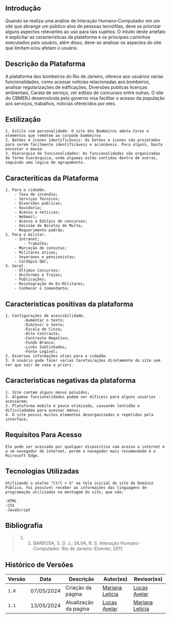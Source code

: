 ## Introdução
</p>    Quando se realiza uma análise de Interação Humano-Computador em um site que abrange um público-alvo de pessoas tecnófilas, deve se priorizar alguns aspectos relevantes ao uso para tais sujeitos. O intuito deste artefato é explicitar as características da plataforma e os principais caminhos executados pelo usuário, além disso, deve-se analisar os aspectos do site que limitam e/ou afetam o usuário.</p>

## Descrição da Plataforma
 </p>  A plataforma dos bombeiros do Rio de Janeiro, oferece aos usuários varias funcionalidades, como acessar noticias relacionadas aos bombeiros, analisar regularizações de edificações, Diversões publicas licenças ambientais, Carata de serviço, ver editais de concursos entre outras. O site do CBMERJ desenvolvida pelo governo visa facilitar o acesso da população aos serviços, trabalhos, noticias oferecidos por eles.

## Estilização 
    1. Estilo com personalidade: O site dos Bombeiros adota Cores e elementos que remetem ao corpode bombeiros
    2. Botões e ícones identificáveis: Os botões e ícones são projetados para serem facilmente identificáveis e acionáveis. Para alguns, basta encostar o mouse.
    3. Hierarquia de funcionalidades: As funcionalidades são organizadas de forma hierárquica, onde algumas estão contidas dentro de outras, seguindo uma lógica de agrupamento.


 
 ## Caracteriticas da Plataforma
    1. Para o cidadão.
        - Taxa de incendio;
        - Serviços Tecnicos;
        - Diversões publicas;
        - Ouvidoria;
        - Acesso a noticias;
        - Webmail;
        - Acesso a Editais de concursos; 
        - Emissão de Boletos de Multa;
        - Requerimento padrão; 
    2. Para o militar.
        - Intranet;
            - Trabalho;
        - Marcação de consutas;
        - Militares ativos;
        - Veyeranos e pensionistas;
        - Cardápio QGC;
    3. Geral.
        - Últimos Concursos;
        - Uniformes e Trajes;
        - Publicações;
        - Reintegração de Ex-Militares;
        - Conhecer o Comandante;
 ## Caracteristicas positivas da plataforma
    1. Configurações de acessibilidade.
            -Aumentar o texto;
            -Diminuir o texto;
            -Escala de Cinza;
            -Alto Contraste;
            -Contraste Negativo;
            -Fundo Branco;
            -Links Sublinhados;
            -Fonte Legível;
    2. Diversas informações uties para o cidadão.
    3. O usuário pode fazer varias tarefas/ações diretamente do site sem ter que sair de casa a priori.
 ## Caracteristicas negativas da plataforma 

    1. Site contem alguns menus poluídos;
    2. Algumas funcionalidades podem ser dificeis para alguns usuários acessarem;
    3. Plataforma mobile é pouco otimizada, causando lentidão e dificuladadew para acessar menus;
    4. O site possui muitos elementos desorganizados e repetidos pela interface;

## Requisitos Para Acesso 
    Ele pode ser acessado por qualquer dispositivo com acesso a internet e a um navegador de internet, porém o navegador mais recomendado é o Microsoft Edge.
## Tecnologias Utilizadas 
    Utilizando o atalho "Ctrl + U" na tela inicial do site do Domínio Público, foi possível receber as informações das linguagens de programação utilizadas na montagem do site, que são:

    -HTML
    -CSS
    -JavaScript

            



## Bibliografia
> 1. 1. BARBOSA, S. D. J.; SILVA, B. S. Interação Humano-Computador. Rio de Janeiro: Elsevier, 2011.

## Histórico de Versões

| Versão |    Data    | Descrição                                 | Autor(es)                                       | Revisor(es)                                    |
| ------ | :--------: | ----------------------------------------- | ----------------------------------------------- | ---------------------------------------------- |
| `1.0`   | 07/05/2024 | Criação da página                         | [Mariana Letícia](https://github.com/Marianannn) |     [Lucas Avelar](https://github.com/LucasAvelar2711)    |
| `1.1`   | 13/05/2024 | Atualização da pagina                         | [Lucas Avelar](https://github.com/LucasAvelar2711) |     [Mariana Letícia](https://github.com/Marianannn)    |